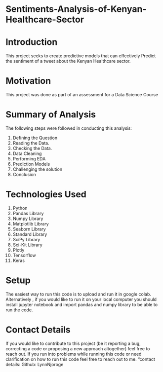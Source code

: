 # Sentiments-Analysis-of-Kenyan-Healthcare-Sector
# Introduction

This project seeks to create predictive models that can effectively Predict the sentiment of a tweet about the Kenyan Healthcare sector.

# Motivation

This project was done as part of an assessment for a Data Science Course

# Summary of Analysis

The following steps were  followed in conducting this analysis:

1. Defining the Question
2. Reading the Data.
3. Checking the Data.
4. Data Cleaning 
5. Performing EDA
6. Prediction Models
7. Challenging the solution
8. Conclusion

# Technologies Used

1. Python
2. Pandas Library
3. Numpy Library
4. Matplotlib Library
5. Seaborn Library
6. Standard Library
7. SciPy Library
8. Sci-Kit Library
9. Plotly
10. Tensorflow
11. Keras

# Setup
 
The easiest way to run this code is to upload and run it in google colab. Alternatively , if you would like to run it on your local computer you should install jupyter notebook and import pandas and numpy library to be able to run the code.

# Contact Details

If you would like to contribute to this project (be it reporting a bug, correcting a code or proposing a new approach altogether) feel free to reach out. If you run into problems while running this code or need clarification on how to run this code feel free to reach out to me. “contact details: Github: LynnNjoroge
